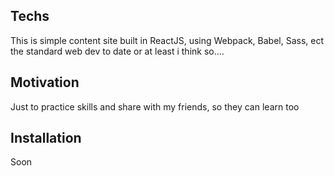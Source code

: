 ## Techs

This is simple content site built in ReactJS, using Webpack, Babel, Sass, ect the standard web dev to date or at least i think so....


## Motivation

Just to practice skills and share with my friends, so they can learn too

## Installation

Soon
